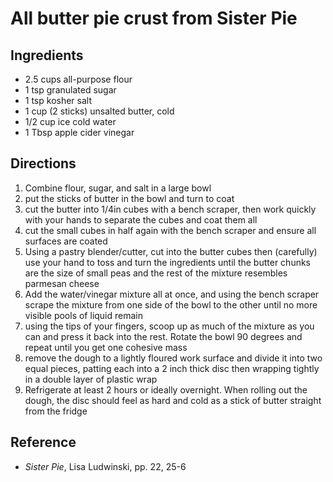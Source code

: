 # All butter pie crust from Sister Pie

## Ingredients

* 2.5 cups all-purpose flour
* 1 tsp granulated sugar
* 1 tsp kosher salt
* 1 cup (2 sticks) unsalted butter, cold
* 1/2 cup ice cold water
* 1 Tbsp apple cider vinegar

## Directions

1. Combine flour, sugar, and salt in a large bowl
2. put the sticks of butter in the bowl and turn to coat
3. cut the butter into 1/4in cubes with a bench scraper, then work quickly with
   your hands to separate the cubes and coat them all
4. cut the small cubes in half again with the bench scraper and ensure all
   surfaces are coated
5. Using a pastry blender/cutter, cut into the butter cubes then (carefully) use
   your hand to toss and turn the ingredients until the butter chunks are the
   size of small peas and the rest of the mixture resembles parmesan cheese
6. Add the water/vinegar mixture all at once, and using the bench scraper scrape
   the mixture from one side of the bowl to the other until no more visible
   pools of liquid remain
7. using the tips of your fingers, scoop up as much of the mixture as you can
   and press it back into the rest. Rotate the bowl 90 degrees and repeat until
   you get one cohesive mass
8. remove the dough to a lightly floured work surface and divide it into two
   equal pieces, patting each into a 2 inch thick disc then wrapping tightly in
   a double layer of plastic wrap
9. Refrigerate at least 2 hours or ideally overnight. When rolling out the
   dough, the disc should feel as hard and cold as a stick of butter straight
   from the fridge

## Reference

* _Sister Pie_, Lisa Ludwinski, pp. 22, 25-6
